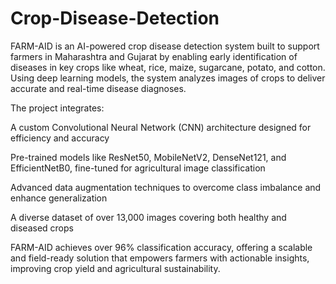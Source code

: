 # Crop-Disease-Detection
FARM-AID is an AI-powered crop disease detection system built to support farmers in Maharashtra and Gujarat by enabling early identification of diseases in key crops like wheat, rice, maize, sugarcane, potato, and cotton. Using deep learning models, the system analyzes images of crops to deliver accurate and real-time disease diagnoses.

The project integrates:

A custom Convolutional Neural Network (CNN) architecture designed for efficiency and accuracy

Pre-trained models like ResNet50, MobileNetV2, DenseNet121, and EfficientNetB0, fine-tuned for agricultural image classification

Advanced data augmentation techniques to overcome class imbalance and enhance generalization

A diverse dataset of over 13,000 images covering both healthy and diseased crops

FARM-AID achieves over 96% classification accuracy, offering a scalable and field-ready solution that empowers farmers with actionable insights, improving crop yield and agricultural sustainability.
